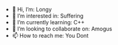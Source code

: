 - 👋 Hi, I’m: Longy
- 👀 I’m interested in: Suffering
- 🌱 I’m currently learning: C++
- 💞️ I’m looking to collaborate on: Amogus
- 📫 How to reach me: You Dont

<!---
NovaForeverSL/NovaForeverSL is a ✨ special ✨ repository because its `README.md` (this file) appears on your GitHub profile.
You can click the Preview link to take a look at your changes.
--->
